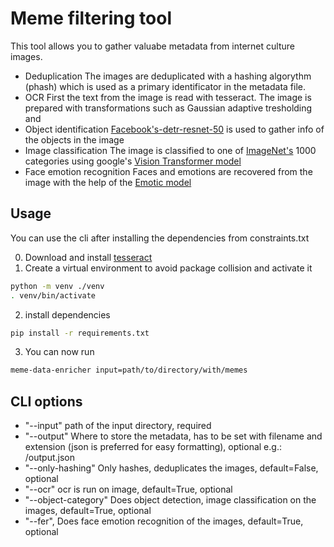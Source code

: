 # Meme filtering tool

This tool allows you to gather valuabe metadata from internet culture images. 

- Deduplication
The images are deduplicated with a hashing algorythm (phash) which is used as a primary identificator in the metadata file. 
- OCR
First the text from the image is read with tesseract.  The image is prepared with transformations such as Gaussian adaptive tresholding and  
- Object identification
[Facebook's-detr-resnet-50](https://huggingface.co/facebook/detr-resnet-50) is used to gather info of the objects in the image
- Image classification
The image is classified to one of [ImageNet's](https://github.com/Alibaba-MIIL/ImageNet21K) 1000 categories using google's [Vision Transformer model](https://huggingface.co/google/vit-base-patch16-224)
- Face emotion recognition
Faces and emotions are recovered from the image with the help of the [Emotic model](https://github.com/Tandon-A/emotic)

## Usage

You can use the cli after installing the dependencies from constraints.txt

0. Download and install [tesseract](https://github.com/tesseract-ocr/tesseract#installing-tesseract)
1. Create a virtual environment to avoid package collision and activate it
```bash
python -m venv ./venv
. venv/bin/activate
```
2. install dependencies
```bash
pip install -r requirements.txt
```
3. You can now run 
```bash
meme-data-enricher input=path/to/directory/with/memes
```

## CLI options

- "--input" path of the input directory, required
- "--output" Where to store the metadata, has to be set with filename and extension (json is preferred for easy formatting), optional e.g.: /output.json
- "--only-hashing" Only hashes, deduplicates the images, default=False, optional
- "--ocr" ocr is run on image,  default=True, optional
- "--object-category" Does object detection, image classification on the images, default=True, optional
- "--fer", Does face emotion recognition of the images, default=True, optional
